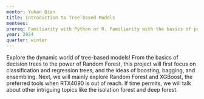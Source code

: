 ```yaml
---
mentor: Yuhan Qian
title: Introduction to Tree-based Models
mentees:
prereq: Familiarity with Python or R. Familiarity with the basics of probability and statistics.
year: 2024
quarter: winter
---
```

Explore the dynamic world of tree-based models! From the basics of decision trees to the power of Random Forest, this project will first focus on classification and regression trees, and the ideas of boosting, bagging, and ensembling. Next, we will mainly explore Random Forest and XGBoost, the preferred tools when RTX4090 is out of reach. If time permits, we will talk about other intriguing topics like the isolation forest and deep forest.